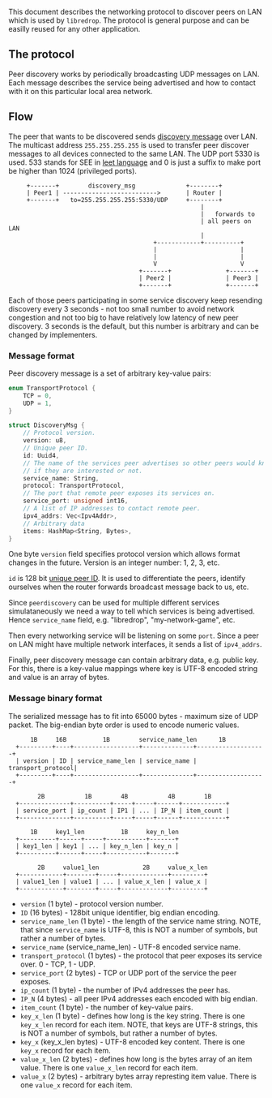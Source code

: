 This document describes the networking protocol to discover peers on LAN which
is used by `libredrop`. The protocol is general purpose and can be easilly
reused for any other application.

## The protocol

Peer discovery works by periodically broadcasting UDP messages on LAN.
Each message describes the service being advertised and how to contact with
it on this particular local area network.

## Flow

The peer that wants to be discovered sends [discovery message](#message-format)
over LAN. The multicast address `255.255.255.255` is used to transfer peer discover
messages to all devices connected to the same LAN. The UDP port 5330 is used. 533 stands
for SEE in [leet language](https://en.wikipedia.org/wiki/Leet) and 0 is just a suffix
to make port be higher than 1024 (privileged ports).

```text
     +-------+        discovery_msg              +--------+
     | Peer1 | -------------------------->       | Router |
     +-------+   to=255.255.255.255:5330/UDP     +--------+
                                                     |
                                                     |   forwards to
                                                     | all peers on LAN
                                                     |
                                        +------------+----------+
                                        |                       |
                                        |                       |
                                        V                       V
                                    +-------+               +-------+
                                    | Peer2 |               | Peer3 |
                                    +-------+               +-------+
```

Each of those peers participating in some service discovery keep resending
discovery every 3 seconds - not too small number to avoid network congestion
and not too big to have relatively low latency of new peer discovery.
3 seconds is the default, but this number is arbitrary and can be changed
by implementers.

### Message format

Peer discovery message is a set of arbitrary key-value pairs:
```C
enum TransportProtocol {
    TCP = 0,
    UDP = 1,
}

struct DiscoveryMsg {
    // Protocol version.
    version: u8,
    // Unique peer ID.
    id: Uuid4,
    // The name of the services peer advertises so other peers would know
    // if they are interested or not.
    service_name: String,
    protocol: TransportProtocol,
    // The port that remote peer exposes its services on.
    service_port: unsigned int16,
    // A list of IP addresses to contact remote peer.
    ipv4_addrs: Vec<Ipv4Addr>,
    // Arbitrary data
    items: HashMap<String, Bytes>,
}
```

One byte `version` field specifies protocol version which allows format changes
in the future. Version is an integer number: 1, 2, 3, etc.

`id` is 128 bit [unique peer ID](https://en.wikipedia.org/wiki/Universally_unique_identifier).
It is used to differentiate the peers, identify ourselves when the router
forwards broadcast message back to us, etc.

Since `peerdiscovery` can be used for multiple different services
simulataneously we need a way to tell which services is being advertised.
Hence `service_name` field, e.g. "libredrop", "my-network-game", etc.

Then every networking service will be listening on some `port`. Since a peer
on LAN might have multiple network interfaces, it sends a list of
`ipv4_addrs`.

Finally, peer discovery message can contain arbitrary data, e.g. public key.
For this, there is a key-value mappings where key is UTF-8 encoded string and
value is an array of bytes.

### Message binary format

The serialized message has to fit into 65000 bytes - maximum size of UDP packet.
The big-endian byte order is used to encode numeric values.

```text
      1B     16B          1B        service_name_len      1B
  +---------+----+------------------+--------------+-------------------+
  | version | ID | service_name_len | service_name | transport_protocol|
  +---------+----+------------------+--------------+-------------------+

        2B           1B        4B           4B        1B
  +--------------+----------+-----+-----+------+------------+
  | service_port | ip_count | IP1 | ... | IP_N | item_count |
  +--------------+----------+-----+-----+------+------------+

      1B     key1_len          1B     key_n_len
  +----------+------+-----+-----------+-------+
  | key1_len | key1 | ... | key_n_len | key_n |
  +----------+------+-----+-----------+-------+

        2B     value1_len            2B     value_x_len
  +------------+--------+-----+-------------+---------+
  | value1_len | value1 | ... | value_x_len | value_x |
  +------------+--------+-----+-------------+---------+
```

* `version` (1 byte) -  protocol version number.
* `ID` (16 bytes) - 128bit unique identifier, big endian encoding.
* `service_name_len` (1 byte) - the length of the service name string.
   NOTE, that since `service_name` is UTF-8, this is NOT a number of symbols,
   but rather a number of bytes.
* `service_name` (service_name_len) - UTF-8 encoded service name.
* `transport_protocol` (1 bytes) - the protocol that peer exposes its service
   over. 0 - TCP, 1 - UDP.
* `service_port` (2 bytes) - TCP or UDP port of the service the peer exposes.
* `ip_count` (1 byte) - the number of IPv4 addresses the peer has.
* `IP_N` (4 bytes) - all peer IPv4 addresses each encoded with big endian.
* `item_count` (1 byte) - the number of key-value pairs.
* `key_x_len` (1 byte) - defines how long is the key string. There is one `key_x_len`
    record for each item. NOTE, that keys are UTF-8 strings, this is NOT
    a number of symbols, but rather a number of bytes.
* `key_x` (key_x_len bytes) - UTF-8 encoded key content. There is one `key_x`
    record for each item.
* `value_x_len` (2 bytes) - defines how long is the bytes array of an item value.
   There is one `value_x_len` record for each item.
* `value_x` (2 bytes) - arbitrary bytes array represting item value.
   There is one `value_x` record for each item.
